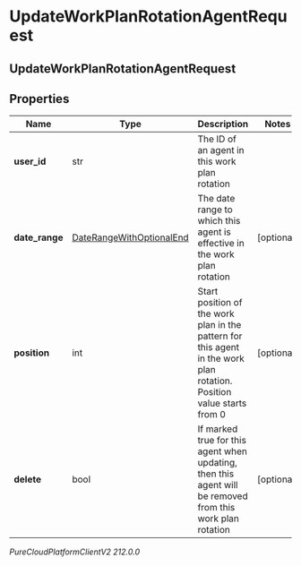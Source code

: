 # UpdateWorkPlanRotationAgentRequest

## UpdateWorkPlanRotationAgentRequest

## Properties

|Name | Type | Description | Notes|
|------------ | ------------- | ------------- | -------------|
| **user_id** | str | The ID of an agent in this work plan rotation | |
| **date_range** | [DateRangeWithOptionalEnd](DateRangeWithOptionalEnd) | The date range to which this agent is effective in the work plan rotation | [optional] |
| **position** | int | Start position of the work plan in the pattern for this agent in the work plan rotation. Position value starts from 0 | [optional] |
| **delete** | bool | If marked true for this agent when updating, then this agent will be removed from this work plan rotation | [optional] |



_PureCloudPlatformClientV2 212.0.0_
